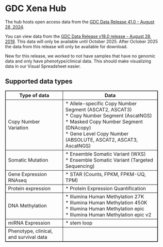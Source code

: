 # GDC Xena Hub

The hub hosts open access data from the [GDC Data Release 41.0 - August 28, 2024](https://docs.gdc.cancer.gov/Data/Release_Notes/Data_Release_Notes/).

You can view data from the [GDC Data Release v18.0 release - August 28, 2019](https://xenabrowser.net/datapages/?host=https%3A%2F%2FgdcV18.xenahubs.net&removeHub=https%3A%2F%2Fgdc.xenahubs.net). This data will only be available until October 2025. After October 2025 the data from this release will only be available for download.

New for this release, we worked to not have samples that have no genomic data and only have phenotype/clinical data. This should make visualizing data in our Visual Spreadsheet easier.

## Supported data types

<table border="1"><thead>
  <tr>
    <th style="border:1px solid black;"><span style="font-weight:bold">Type of data</span></th>
    <th style="border:1px solid black;"><span style="font-weight:bold">Data</span></th>
  </tr></thead>
<tbody>
  <tr>
    <td style="border:1px solid black;">Copy Number Variation</td>
    <td style="border:1px solid black;">* Allele-specific Copy Number Segment (ASCAT2, ASCAT3)<br>* Copy Number Segment (AscatNGS)<br>* Masked Copy Number Segment (DNAcopy)<br>* Gene Level Copy Number (ABSOLUTE, ASCAT2, ASCAT3, AscatNGS)</td>
  </tr>
  <tr>
    <td style="border:1px solid black;">Somatic Mutation</td>
    <td style="border:1px solid black;">* Ensemble Somatic Variant (WXS)<br>* Ensemble Somatic Variant (Targeted Sequencing)</td>
  </tr>
  <tr>
    <td style="border:1px solid black;">Gene Expression RNAseq</td>
    <td style="border:1px solid black;">* STAR (Counts, FPKM, FPKM-UQ, TPM)</td>
  </tr>
  <tr>
    <td style="border:1px solid black;">Protein expression</td>
    <td style="border:1px solid black;">* Protein Expression Quantification</td>
  </tr>
  <tr>
    <td style="border:1px solid black;">DNA Methylation</td>
    <td style="border:1px solid black;">* Illumina Human Methylation 27K<br>* Illumina Human Methylation 450K<br>* Illumina Human Methylation epic<br>* Illumina Human Methylation epic v2</td>
  </tr>
  <tr>
    <td style="border:1px solid black;">miRNA Expression</td>
    <td style="border:1px solid black;">* stem loop</td>
  </tr>
  <tr">
    <td style="border:1px solid black;">Phenotype, clinical, and survival data</td>
    <td style="border:1px solid black;"></td>
  </tr>
</tbody></table>

<br>
